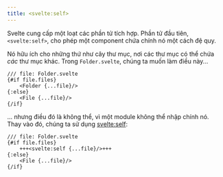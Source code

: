 ```yaml
---
title: <svelte:self>
---
```


Svelte cung cấp một loạt các phần tử tích hợp. Phần tử đầu tiên, `<svelte:self>`, cho phép một component chứa chính nó một cách đệ quy.

Nó hữu ích cho những thứ như cây thư mục, nơi các thư mục có thể chứa _các_ thư mục khác. Trong `Folder.svelte`, chúng ta muốn  làm điều này...

```svelte
/// file: Folder.svelte
{#if file.files}
	<Folder {...file}/>
{:else}
	<File {...file}/>
{/if}
```

... nhưng điều đó là không thể, vì một module không thể nhập chính nó. Thay vào đó, chúng ta sử dụng <svelte:self>:

```svelte
/// file: Folder.svelte
{#if file.files}
	+++<svelte:self {...file}/>+++
{:else}
	<File {...file}/>
{/if}
```
